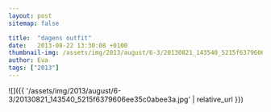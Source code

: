 ```yaml
---
layout: post
sitemap: false

title:  "dagens outfit"
date:   2013-08-22 13:30:08 +0100
thumbnail-img: /assets/img/2013/august/6-3/20130821_143540_5215f6379606ee35c0abee3a.jpg
author: Eva
tags: ["2013"]
---
```




![]({{ '/assets/img/2013/august/6-3/20130821_143540_5215f6379606ee35c0abee3a.jpg'  | relative_url }})

